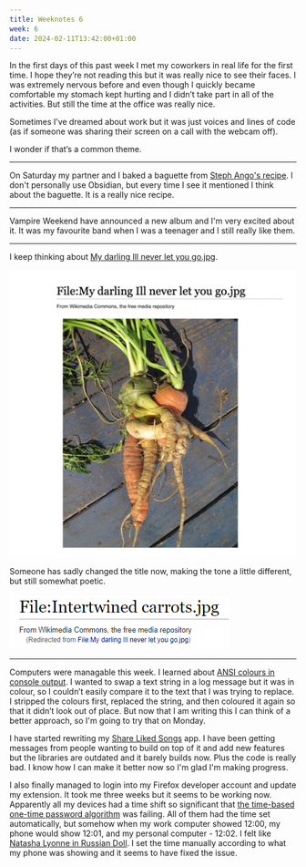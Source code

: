 ```yaml
---
title: Weeknotes 6
week: 6
date: 2024-02-11T13:42:00+01:00
---
```


In the first days of this past week I met my coworkers in real life for the first time. I hope they’re not reading this but it was really nice to see their faces. I was extremely nervous before and even though I quickly became comfortable my stomach kept hurting and I didn’t take part in all of the activities. But still the time at the office was really nice.

Sometimes I’ve dreamed about work but it was just voices and lines of code (as if someone was sharing their screen on a call with the webcam off).

I wonder if that’s a common theme.

---

On Saturday my partner and I baked a baguette from [Steph Ango's recipe](https://stephango.com/baguette). I don't personally use Obsidian, but every time I see it mentioned I think about the baguette. It is a really nice recipe.

---

Vampire Weekend have announced a new album and I'm very excited about it. It was my favourite band when I was a teenager and I still really like them.

---

I keep thinking about [My darling Ill never let you go.jpg](https://commons.wikimedia.org/w/index.php?title=File:My_darling_Ill_never_let_you_go.jpg).

![My darling Ill never let you go.jpg](/weeknotes/attachments/My_darling_Ill_never_let_you_go.jpg)

Someone has sadly changed the title now, making the tone a little different, but still somewhat poetic.

![Intertwined carrots](/weeknotes/attachments/Intertwined_carrots.png)

---

Computers were managable this week. I learned about [ANSI colours in console output](https://en.wikipedia.org/wiki/ANSI_escape_code#Colors). I wanted to swap a text string in a log message but it was in colour, so I couldn’t easily compare it to the text that I was trying to replace. I stripped the colours first, replaced the string, and then coloured it again so that it didn’t look out of place. But now that I am writing this I can think of a better approach, so I'm going to try that on Monday.

I have started rewriting my [Share Liked Songs](https://nonnullish.github.io/share-liked-songs/) app. I have been getting messages from people wanting to build on top of it and add new features but the libraries are outdated and it barely builds now. Plus the code is really bad. I know how I can make it better now so I'm glad I'm making progress.

I also finally managed to login into my Firefox developer account and update my extension. It took me three weeks but it seems to be working now. Apparently all my devices had a time shift so significant that [the time-based one-time password algorithm](https://en.wikipedia.org/wiki/Time-based_one-time_password) was failing. All of them had the time set automatically, but somehow when my work computer showed 12:00, my phone would show 12:01, and my personal computer - 12:02. I felt like [Natasha Lyonne in Russian Doll](/weeknotes/attachments/russian_doll.webp). I set the time manually according to what my phone was showing and it seems to have fixed the issue.
